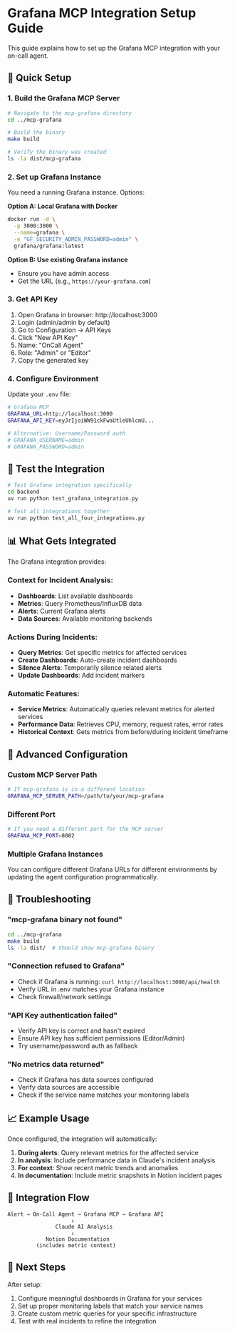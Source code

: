 # Grafana MCP Integration Setup Guide

This guide explains how to set up the Grafana MCP integration with your on-call agent.

## 🚀 Quick Setup

### 1. Build the Grafana MCP Server

```bash
# Navigate to the mcp-grafana directory
cd ../mcp-grafana

# Build the binary
make build

# Verify the binary was created
ls -la dist/mcp-grafana
```

### 2. Set up Grafana Instance

You need a running Grafana instance. Options:

**Option A: Local Grafana with Docker**
```bash
docker run -d \
  -p 3000:3000 \
  --name=grafana \
  -e "GF_SECURITY_ADMIN_PASSWORD=admin" \
  grafana/grafana:latest
```

**Option B: Use existing Grafana instance**
- Ensure you have admin access
- Get the URL (e.g., `https://your-grafana.com`)

### 3. Get API Key

1. Open Grafana in browser: http://localhost:3000
2. Login (admin/admin by default)
3. Go to Configuration → API Keys
4. Click "New API Key"
5. Name: "OnCall Agent"
6. Role: "Admin" or "Editor"
7. Copy the generated key

### 4. Configure Environment

Update your `.env` file:

```bash
# Grafana MCP
GRAFANA_URL=http://localhost:3000
GRAFANA_API_KEY=eyJrIjoiWW91ckFwaUtleUhlcmU...

# Alternative: Username/Password auth
# GRAFANA_USERNAME=admin
# GRAFANA_PASSWORD=admin
```

## 🧪 Test the Integration

```bash
# Test Grafana integration specifically
cd backend
uv run python test_grafana_integration.py

# Test all integrations together
uv run python test_all_four_integrations.py
```

## 📊 What Gets Integrated

The Grafana integration provides:

### Context for Incident Analysis:
- **Dashboards**: List available dashboards
- **Metrics**: Query Prometheus/InfluxDB data
- **Alerts**: Current Grafana alerts
- **Data Sources**: Available monitoring backends

### Actions During Incidents:
- **Query Metrics**: Get specific metrics for affected services
- **Create Dashboards**: Auto-create incident dashboards
- **Silence Alerts**: Temporarily silence related alerts
- **Update Dashboards**: Add incident markers

### Automatic Features:
- **Service Metrics**: Automatically queries relevant metrics for alerted services
- **Performance Data**: Retrieves CPU, memory, request rates, error rates
- **Historical Context**: Gets metrics from before/during incident timeframe

## 🔧 Advanced Configuration

### Custom MCP Server Path
```bash
# If mcp-grafana is in a different location
GRAFANA_MCP_SERVER_PATH=/path/to/your/mcp-grafana
```

### Different Port
```bash
# If you need a different port for the MCP server
GRAFANA_MCP_PORT=8082
```

### Multiple Grafana Instances
You can configure different Grafana URLs for different environments by updating the agent configuration programmatically.

## 🐛 Troubleshooting

### "mcp-grafana binary not found"
```bash
cd ../mcp-grafana
make build
ls -la dist/  # Should show mcp-grafana binary
```

### "Connection refused to Grafana"
- Check if Grafana is running: `curl http://localhost:3000/api/health`
- Verify URL in .env matches your Grafana instance
- Check firewall/network settings

### "API Key authentication failed"
- Verify API key is correct and hasn't expired
- Ensure API key has sufficient permissions (Editor/Admin)
- Try username/password auth as fallback

### "No metrics data returned"
- Check if Grafana has data sources configured
- Verify data sources are accessible
- Check if the service name matches your monitoring labels

## 📈 Example Usage

Once configured, the integration will automatically:

1. **During alerts**: Query relevant metrics for the affected service
2. **In analysis**: Include performance data in Claude's incident analysis
3. **For context**: Show recent metric trends and anomalies
4. **In documentation**: Include metric snapshots in Notion incident pages

## 🔗 Integration Flow

```
Alert → On-Call Agent → Grafana MCP → Grafana API
                    ↓
               Claude AI Analysis
                    ↓
            Notion Documentation
         (includes metric context)
```

## 🎯 Next Steps

After setup:
1. Configure meaningful dashboards in Grafana for your services
2. Set up proper monitoring labels that match your service names
3. Create custom metric queries for your specific infrastructure
4. Test with real incidents to refine the integration